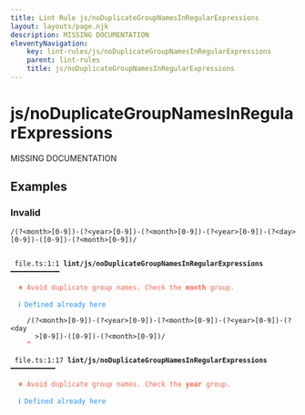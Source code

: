 ```yaml
---
title: Lint Rule js/noDuplicateGroupNamesInRegularExpressions
layout: layouts/page.njk
description: MISSING DOCUMENTATION
eleventyNavigation:
	key: lint-rules/js/noDuplicateGroupNamesInRegularExpressions
	parent: lint-rules
	title: js/noDuplicateGroupNamesInRegularExpressions
---
```


# js/noDuplicateGroupNamesInRegularExpressions

MISSING DOCUMENTATION

<!-- EVERYTHING BELOW IS AUTOGENERATED. SEE SCRIPTS FOLDER FOR UPDATE SCRIPTS hash(bdeb599d38a1250d7f0755c1f4fab0e37879928d) -->

## Examples
### Invalid
<pre class="language-text"><code class="language-text"><span class="token regex">/(?&lt;month&gt;[0-9])-(?&lt;year&gt;[0-9])-(?&lt;month&gt;[0-9])-(?&lt;year&gt;[0-9])-(?&lt;day&gt;[0-9])-([0-9])-(?&lt;month&gt;[0-9])/</span></code></pre>
<pre class="language-text"><code class="language-text">
 <span style="text-decoration-style: dotted;">file.ts:1:1</span> <strong>lint/js/noDuplicateGroupNamesInRegularExpressions</strong> ━━━━━━━━━━━━

  <strong><span style="color: Tomato;">✖ </span></strong><span style="color: Tomato;">Avoid duplicate group names. Check the </span><span style="color: Tomato;"><strong>month</strong></span><span style="color: Tomato;"> group.</span>

  <strong><span style="color: DodgerBlue;">ℹ </span></strong><span style="color: DodgerBlue;">Defined already here</span>

    <span class="token regex">/(?&lt;month&gt;[0-9])-(?&lt;year&gt;[0-9])-(?&lt;month&gt;[0-9])-(?&lt;year&gt;[0-9])-(?&lt;day</span>
    <span class="token regex">  &gt;[0-9])-([0-9])-(?&lt;month&gt;[0-9])/</span>
    <span style="color: Tomato;"><strong>^</strong></span>

 <span style="text-decoration-style: dotted;">file.ts:1:17</span> <strong>lint/js/noDuplicateGroupNamesInRegularExpressions</strong> ━━━━━━━━━━━

  <strong><span style="color: Tomato;">✖ </span></strong><span style="color: Tomato;">Avoid duplicate group names. Check the </span><span style="color: Tomato;"><strong>year</strong></span><span style="color: Tomato;"> group.</span>

  <strong><span style="color: DodgerBlue;">ℹ </span></strong><span style="color: DodgerBlue;">Defined already here</span>

</code></pre>
